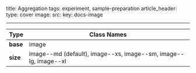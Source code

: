 title: Aggregation 
tags: experiment, sample-preparation 
article_header:
  type: cover
  image:
    src: 
    key: docs-image



---
| Type | Class Names |
| ---- | ---- |
| **base**  | image |
| **size**  | image\-\-md (default), image\-\-xs, image\-\-sm, image\-\-lg, image\-\-xl |
